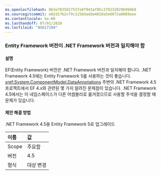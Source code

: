 ```yaml
---
ms.openlocfilehash: 863e7035827537e0f943af05c2f0232029b99db8
ms.sourcegitcommit: e02d17b2cf9c1258dadda4810a5e6072a0089aee
ms.contentlocale: ko-KR
ms.lasthandoff: 07/01/2020
ms.locfileid: "85617194"
---
```

### <a name="entity-framework-version-must-match-the-net-framework-version"></a>Entity Framework 버전이 .NET Framework 버전과 일치해야 함

#### <a name="details"></a>설명

EF(Entity Framework) 버전은 .NET Framework 버전과 일치해야 합니다. .NET Framework 4.5에는 Entity Framework 5를 사용하는 것이 좋습니다. <xref:System.ComponentModel.DataAnnotations> 주변의 .NET Framework 4.5 프로젝트에서 EF 4.x와 관련된 몇 가지 알려진 문제점이 있습니다. .NET Framework 4.5에서는 이 네임스페이스가 다른 어셈블리로 옮겨졌으므로 사용할 주석을 결정할 때 문제가 있습니다.

#### <a name="suggestion"></a>제안 해결 방법

.NET Framework 4.5용 Entity Framework 5로 업그레이드

| 이름    | 값       |
|:--------|:------------|
| Scope   | 주요함       |
| 버전 | 4.5         |
| 형식    | 대상 변경 |
